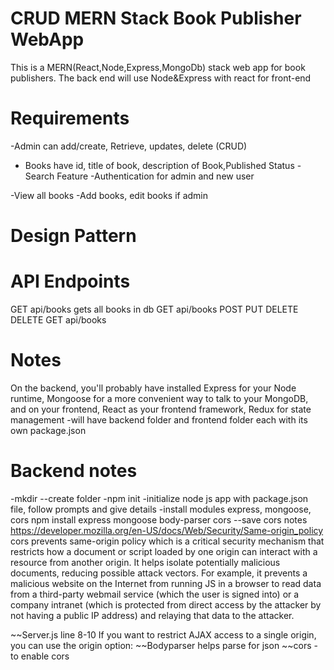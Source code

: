 # CRUD MERN Stack Book Publisher WebApp
 This is a MERN(React,Node,Express,MongoDb) stack web app for book publishers. The back end will use Node&Express with react for front-end

# Requirements
-Admin can add/create, Retrieve, updates, delete (CRUD)
- Books have id, title of book, description of Book,Published Status
-Search Feature
-Authentication for admin and new user

-View all books
-Add books, edit books if admin

# Design Pattern


# API Endpoints
GET   api/books  gets all books in db
GET   api/books
POST
PUT
DELETE
DELETE
GET      api/books


# Notes 
On the backend, you'll probably have installed Express for your Node runtime, Mongoose for a more convenient way to talk to your MongoDB, and on your frontend, React as your frontend framework, Redux for state management 
 -will have backend folder and frontend folder each with its own package.json
# Backend notes
-mkdir <folder name> --create folder
-npm init  -initialize node js app with package.json file, follow prompts and give details
-install modules express, mongoose, cors
npm install express mongoose body-parser cors --save
 cors notes https://developer.mozilla.org/en-US/docs/Web/Security/Same-origin_policy  cors prevents same-origin policy which is a critical security mechanism that restricts how a document or script loaded by one origin can interact with a resource from another origin.
 It helps isolate potentially malicious documents, reducing possible attack vectors. For example, it prevents a malicious website on the Internet from running JS in a browser to read data from a third-party webmail service (which the user is signed into) or a company intranet (which is protected from direct access by the attacker by not having a public IP address) and relaying that data to the attacker.

 ~~Server.js line 8-10 If you want to restrict AJAX access to a single origin, you can use the origin option:
 ~~Bodyparser helps parse for json
 ~~cors - to enable cors